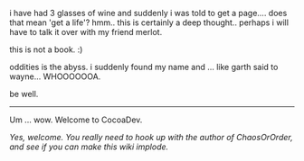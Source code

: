 

i have had 3 glasses of wine and suddenly i was told to get a page.... does that mean 'get a life'? hmm.. this is certainly a deep thought.. perhaps i will have to talk it over with my friend merlot.

this is not a book.
:)


oddities is the abyss.
i suddenly found my name and ... like garth said to wayne... WHOOOOOOA.

be well.

----

Um ... wow. Welcome to CocoaDev.

*Yes, welcome. You really need to hook up with the author of ChaosOrOrder, and see if you can make this wiki implode.*
